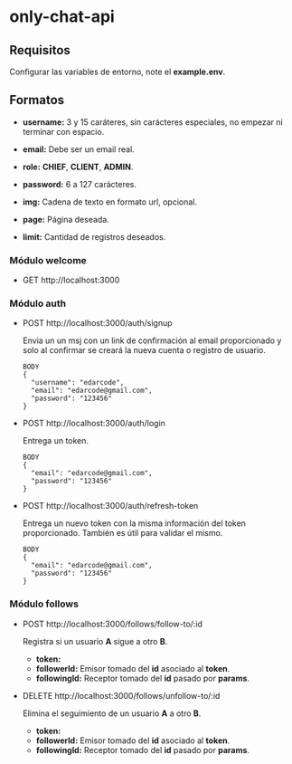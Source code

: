 # only-chat-api

## Requisitos

Configurar las variables de entorno, note el **example.env**.

## Formatos

- **username:** 3 y 15 caráteres, sin carácteres especiales, no empezar ni terminar con espacio.

- **email:** Debe ser un email real.

- **role:** **CHIEF**, **CLIENT**, **ADMIN**.

- **password:** 6 a 127 carácteres.

- **img:** Cadena de texto en formato url, opcional.

- **page:** Página deseada.

- **limit:** Cantidad de registros deseados.

### Módulo welcome

- GET http://localhost:3000

### Módulo auth

- POST http://localhost:3000/auth/signup

  Envia un un msj con un link de confirmación al email proporcionado y solo al confirmar se creará la nueva cuenta o registro de usuario.

  ```
  BODY
  {
    "username": "edarcode",
    "email": "edarcode@gmail.com",
    "password": "123456"
  }
  ```

- POST http://localhost:3000/auth/login

  Entrega un token.

  ```
  BODY
  {
    "email": "edarcode@gmail.com",
    "password": "123456"
  }
  ```

- POST http://localhost:3000/auth/refresh-token

  Entrega un nuevo token con la misma información del token proporcionado. También es útil para validar el mismo.

  ```
  BODY
  {
    "email": "edarcode@gmail.com",
    "password": "123456"
  }
  ```

### Módulo follows

- POST http://localhost:3000/follows/follow-to/:id

  Registra si un usuario **A** sigue a otro **B**.

  - **token:**
  - **followerId:** Emisor tomado del **id** asociado al **token**.
  - **followingId:** Receptor tomado del **id** pasado por **params**.

- DELETE http://localhost:3000/follows/unfollow-to/:id

  Elimina el seguimiento de un usuario **A** a otro **B**.

  - **token:**
  - **followerId:** Emisor tomado del **id** asociado al **token**.
  - **followingId:** Receptor tomado del **id** pasado por **params**.
